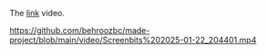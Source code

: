 The [link](https://raw.githubusercontent.com/behroozbc/made-project/refs/heads/main/video/Screenbits%202025-01-22_204401.mp4
) video.



https://github.com/behroozbc/made-project/blob/main/video/Screenbits%202025-01-22_204401.mp4
